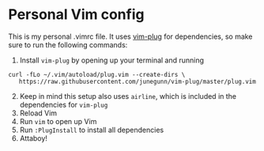 # Personal Vim config

This is my personal .vimrc file. It uses [vim-plug](https://github.com/junegunn/vim-plug) for dependencies, so make sure to run the following commands:

1. Install `vim-plug` by opening up your terminal and running
 ```
curl -fLo ~/.vim/autoload/plug.vim --create-dirs \
    https://raw.githubusercontent.com/junegunn/vim-plug/master/plug.vim
```
2. Keep in mind this setup also uses `airline`, which is included in the dependencies for `vim-plug` 
3. Reload Vim
4. Run `vim` to open up Vim
5. Run `:PlugInstall` to install all dependencies
6. Attaboy!

